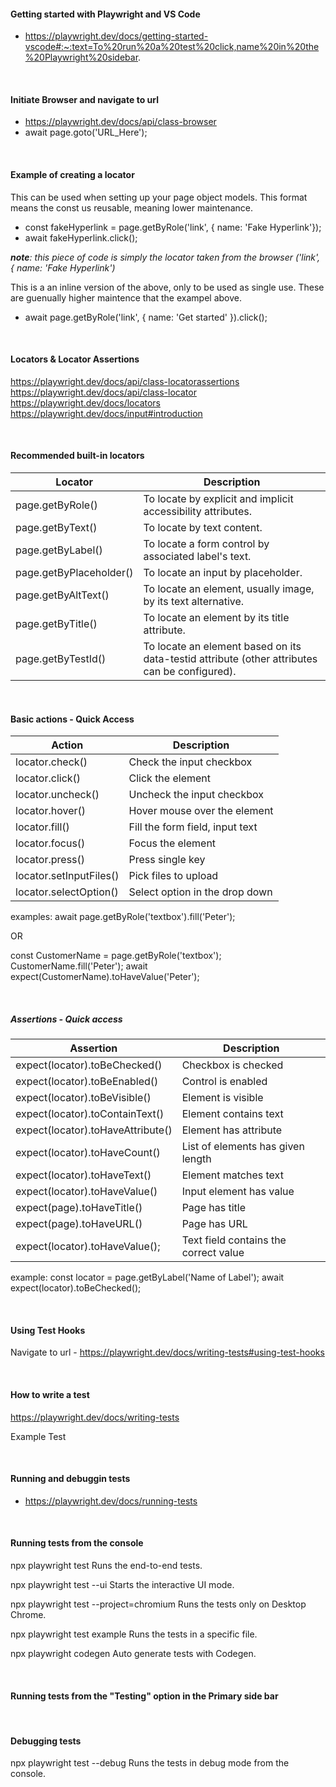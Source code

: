 #### Getting started with Playwright and VS Code

- https://playwright.dev/docs/getting-started-vscode#:~:text=To%20run%20a%20test%20click,name%20in%20the%20Playwright%20sidebar.

<br>

#### Initiate Browser and navigate to url

- https://playwright.dev/docs/api/class-browser
- await page.goto('URL_Here');

<br>

#### Example of creating a locator

This can be used when setting up your page object models. This format means the const us reusable, meaning lower maintenance.

- const fakeHyperlink = page.getByRole('link', { name: 'Fake Hyperlink'});
- await fakeHyperlink.click();

_**note**: this piece of code is simply the locator taken from the browser ('link', { name: 'Fake Hyperlink')_
<br>

This is a an inline version of the above, only to be used as single use. These are guenually higher maintence that the exampel above.

- await page.getByRole('link', { name: 'Get started' }).click();

<br>

#### Locators & Locator Assertions

https://playwright.dev/docs/api/class-locatorassertions
https://playwright.dev/docs/api/class-locator
https://playwright.dev/docs/locators
https://playwright.dev/docs/input#introduction

<br>

#### Recommended built-in locators

| Locator                 | Description                                                                                   |
| ----------------------- | --------------------------------------------------------------------------------------------- |
| page.getByRole()        | To locate by explicit and implicit accessibility attributes.                                  |
| page.getByText()        | To locate by text content.                                                                    |
| page.getByLabel()       | To locate a form control by associated label's text.                                          |
| page.getByPlaceholder() | To locate an input by placeholder.                                                            |
| page.getByAltText()     | To locate an element, usually image, by its text alternative.                                 |
| page.getByTitle()       | To locate an element by its title attribute.                                                  |
| page.getByTestId()      | To locate an element based on its data-testid attribute (other attributes can be configured). |

<br>

#### Basic actions - Quick Access

| Action                  | Description                     |
| ----------------------- | ------------------------------- |
| locator.check()         | Check the input checkbox        |
| locator.click()         | Click the element               |
| locator.uncheck()       | Uncheck the input checkbox      |
| locator.hover()         | Hover mouse over the element    |
| locator.fill()          | Fill the form field, input text |
| locator.focus()         | Focus the element               |
| locator.press()         | Press single key                |
| locator.setInputFiles() | Pick files to upload            |
| locator.selectOption()  | Select option in the drop down  |

examples:
await page.getByRole('textbox').fill('Peter');

OR

const CustomerName = page.getByRole('textbox');
CustomerName.fill('Peter');
await expect(CustomerName).toHaveValue('Peter');

<br>

##### Assertions - Quick access

| **Assertion**                     | **Description**                       |
| --------------------------------- | ------------------------------------- |
| expect(locator).toBeChecked()     | Checkbox is checked                   |
| expect(locator).toBeEnabled()     | Control is enabled                    |
| expect(locator).toBeVisible()     | Element is visible                    |
| expect(locator).toContainText()   | Element contains text                 |
| expect(locator).toHaveAttribute() | Element has attribute                 |
| expect(locator).toHaveCount()     | List of elements has given length     |
| expect(locator).toHaveText()      | Element matches text                  |
| expect(locator).toHaveValue()     | Input element has value               |
| expect(page).toHaveTitle()        | Page has title                        |
| expect(page).toHaveURL()          | Page has URL                          |
| expect(locator).toHaveValue();    | Text field contains the correct value |

example:
const locator = page.getByLabel('Name of Label');
await expect(locator).toBeChecked();

<br>

#### Using Test Hooks

Navigate to url - https://playwright.dev/docs/writing-tests#using-test-hooks

<br>

#### How to write a test

https://playwright.dev/docs/writing-tests

Example Test

<br>

#### Running and debuggin tests

- https://playwright.dev/docs/running-tests

<br>

#### Running tests from the console

npx playwright test
Runs the end-to-end tests.

npx playwright test --ui
Starts the interactive UI mode.

npx playwright test --project=chromium
Runs the tests only on Desktop Chrome.

npx playwright test example
Runs the tests in a specific file.

npx playwright codegen
Auto generate tests with Codegen.

<br>

#### Running tests from the "Testing" option in the Primary side bar

<br>

#### Debugging tests

npx playwright test --debug
Runs the tests in debug mode from the console.
